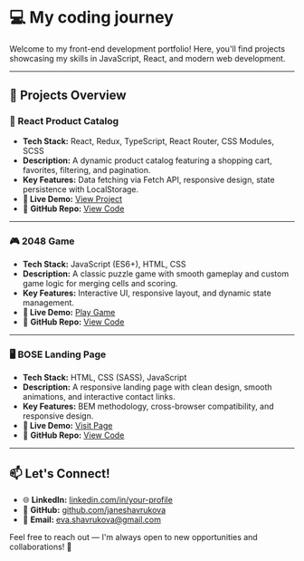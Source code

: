 # 💻 My coding journey 
Welcome to my front-end development portfolio! Here, you'll find projects showcasing my skills in JavaScript, React, and modern web development.

---

## 📁 Projects Overview

### 🛒 React Product Catalog  
- **Tech Stack:** React, Redux, TypeScript, React Router, CSS Modules, SCSS  
- **Description:** A dynamic product catalog featuring a shopping cart, favorites, filtering, and pagination.  
- **Key Features:** Data fetching via Fetch API, responsive design, state persistence with LocalStorage.  
- **🔗 Live Demo:** [View Project](https://janeshavrukova.github.io/phone-catalog)  
- 💾 **GitHub Repo:** [View Code](https://github.com/janeshavrukova/phone-catalog)  

---

### 🎮 2048 Game  
- **Tech Stack:** JavaScript (ES6+), HTML, CSS  
- **Description:** A classic puzzle game with smooth gameplay and custom game logic for merging cells and scoring.  
- **Key Features:** Interactive UI, responsive layout, and dynamic state management.  
- **🔗 Live Demo:** [Play Game](https://janeshavrukova.github.io/2048-game)  
- 💾 **GitHub Repo:** [View Code](https://github.com/janeshavrukova/2048-game)  

---

### 🖥️ BOSE Landing Page  
- **Tech Stack:** HTML, CSS (SASS), JavaScript  
- **Description:** A responsive landing page with clean design, smooth animations, and interactive contact links.  
- **Key Features:** BEM methodology, cross-browser compatibility, and responsive design.  
- **🔗 Live Demo:** [Visit Page](https://janeshavrukova.github.io/bose-landing-page)  
- 💾 **GitHub Repo:** [View Code](https://github.com/janeshavrukova/bose-landing-page)  

---

## 📫 Let's Connect!  
- 🌐 **LinkedIn:** [linkedin.com/in/your-profile](https://www.linkedin.com/in/your-profile)  
- 💾 **GitHub:** [github.com/janeshavrukova](https://github.com/janeshavrukova)  
- 📧 **Email:** eva.shavrukova@gmail.com  

Feel free to reach out — I'm always open to new opportunities and collaborations! 🚀
